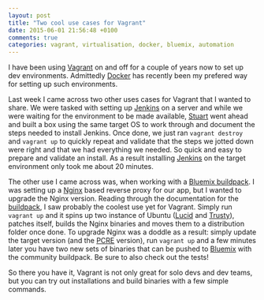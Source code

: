 ```yaml
---
layout: post
title: "Two cool use cases for Vagrant"
date: 2015-06-01 21:56:48 +0100
comments: true
categories: vagrant, virtualisation, docker, bluemix, automation
---
```


I have been using [Vagrant](https://www.vagrantup.com/) on and off for a couple of years now to set up dev environments. Admittedly [Docker](https://www.docker.com/) has recently been my prefered way for setting up such environments.

Last week I came across two other uses cases for Vagrant that I wanted to share. We were tasked with setting up [Jenkins](https://jenkins-ci.org/) on a server and while we were waiting for the environment to be made available, [Stuart](https://twitter.com/stuartharris) went ahead and built a box using the same target OS to work through and document the steps needed to install Jenkins. Once done, we just ran `vagrant destroy` and `vagrant up` to quickly repeat and validate that the steps we jotted down were right and that we had everything we needed. So quick and easy to prepare and validate an install. As a result installing [Jenkins](https://jenkins-ci.org/) on the target environment only took me about 20 minutes.

The other use I came across was, when working with a [Bluemix buildpack](https://www.ng.bluemix.net/docs/#starters/byob.html). I was setting up a [Nginx](http://nginx.org/) based reverse proxy for our app, but I wanted to upgrade the Nginx version. Reading through the documentation for the [buildpack](https://github.com/cloudfoundry/staticfile-buildpack), I saw probably the coolest use yet for Vagrant. Simply run `vagrant up` and it spins up two instance of Ubuntu ([Lucid](http://releases.ubuntu.com/10.04/) and [Trusty](http://releases.ubuntu.com/14.04/)), patches itself, builds the Nginx binaries and moves them to a distribution folder once done. To upgrade Nginx was a doddle as a result: simply update the target version (and the [PCRE](http://www.gammon.com.au/pcre/index.html) version), run `vagrant up` and a few minutes later you have two new sets of binaries that can be pushed to [Bluemix](https://console.ng.bluemix.net/) with the community buildpack. Be sure to also check out the tests!

So there you have it, Vagrant is not only great for solo devs and dev teams, but you can try out installations and build binaries with a few simple commands.
